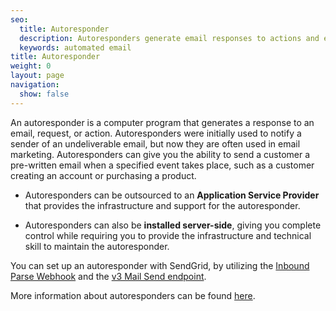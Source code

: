 ```yaml
---
seo:
  title: Autoresponder
  description: Autoresponders generate email responses to actions and events.
  keywords: automated email
title: Autoresponder
weight: 0
layout: page
navigation:
  show: false
---
```


An autoresponder is a computer program that generates a response to an email, request, or action. Autoresponders were initially used to notify a sender of an undeliverable email, but now they are often used in email marketing. Autoresponders can give you the ability to send a customer a pre-written email when a specified event takes place, such as a customer creating an account or purchasing a product.

- Autoresponders can be outsourced to an **Application Service Provider** that provides the infrastructure and support for the autoresponder.

- Autoresponders can also be **installed server-side**, giving you complete control while requiring you to provide the infrastructure and technical skill to maintain the autoresponder.

<call-out>

You can set up an autoresponder with SendGrid, by utilizing the [Inbound Parse Webhook]({{root_url}}/for-developers/parsing-email/setting-up-the-inbound-parse-webhook/) and the [v3 Mail Send endpoint]({{root_url}}/API_Reference/Web_API_v3/Mail/index/).

</call-out>

More information about autoresponders can be found [here](https://en.wikipedia.org/wiki/Autoresponder).
